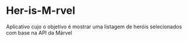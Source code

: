 # Her-is-M-rvel
Aplicativo cujo o objetivo é mostrar uma listagem de heróis selecionados com base na API da Márvel
